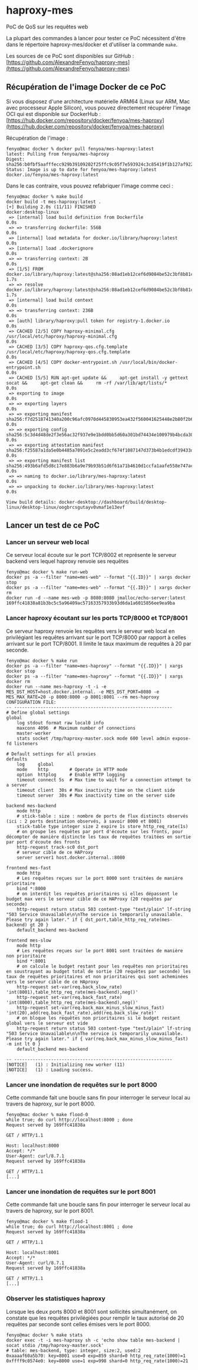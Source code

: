 
# haproxy-mes
PoC de QoS sur les requêtes web

La plupart des commandes à lancer pour tester ce PoC nécessitent d'être dans le répertoire haproxy-mes/docker et d'utiliser la commande `make`.

Les sources de ce PoC sont disponibles sur GitHub : [https://github.com/AlexandreFenyo/haproxy-mes](https://github.com/AlexandreFenyo/haproxy-mes)

## Récupération de l'image Docker de ce PoC
Si vous disposez d'une architecture matérielle ARM64 (Linux sur ARM, Mac avec processeur Apple Silicon), vous pouvez directement récupérer l'image OCI qui est disponible sur DockerHub : [https://hub.docker.com/repository/docker/fenyoa/mes-haproxy](https://hub.docker.com/repository/docker/fenyoa/mes-haproxy)

Récupération de l'image :
```
fenyo@mac docker % docker pull fenyoa/mes-haproxy:latest
latest: Pulling from fenyoa/mes-haproxy
Digest: sha256:b0fbf5aafffecc929b39109202f25ffc9c05f7e593924c3c85419f1b127af922
Status: Image is up to date for fenyoa/mes-haproxy:latest
docker.io/fenyoa/mes-haproxy:latest
```

Dans le cas contraire, vous pouvez refabriquer l'image comme ceci :
```
fenyo@mac docker % make build
docker build -t mes-haproxy:latest .
[+] Building 2.0s (11/11) FINISHED                                                                                                                                      docker:desktop-linux
 => [internal] load build definition from Dockerfile                                                                                                                                    0.0s
 => => transferring dockerfile: 556B                                                                                                                                                    0.0s
 => [internal] load metadata for docker.io/library/haproxy:latest                                                                                                                       0.0s
 => [internal] load .dockerignore                                                                                                                                                       0.0s
 => => transferring context: 2B                                                                                                                                                         0.0s
 => [1/5] FROM docker.io/library/haproxy:latest@sha256:08ad1eb12cef6d9084be52c3bf8b81c861c35d39fdd52665f1b350ed0fdb9da3                                                                 1.7s
 => => resolve docker.io/library/haproxy:latest@sha256:08ad1eb12cef6d9084be52c3bf8b81c861c35d39fdd52665f1b350ed0fdb9da3                                                                 1.7s
 => [internal] load build context                                                                                                                                                       0.0s
 => => transferring context: 236B                                                                                                                                                       0.0s
 => [auth] library/haproxy:pull token for registry-1.docker.io                                                                                                                          0.0s
 => CACHED [2/5] COPY haproxy-minimal.cfg /usr/local/etc/haproxy/haproxy-minimal.cfg                                                                                                    0.0s
 => CACHED [3/5] COPY haproxy-qos.cfg.template /usr/local/etc/haproxy/haproxy-qos.cfg.template                                                                                          0.0s
 => CACHED [4/5] COPY docker-entrypoint.sh /usr/local/bin/docker-entrypoint.sh                                                                                                          0.0s
 => CACHED [5/5] RUN apt-get update &&     apt-get install -y gettext socat &&     apt-get clean &&     rm -rf /var/lib/apt/lists/*                                                     0.0s
 => exporting to image                                                                                                                                                                  0.0s
 => => exporting layers                                                                                                                                                                 0.0s
 => => exporting manifest sha256:f7d2518741340a200c96afc0970d445830953ea432f560041625448e2b80f2b6                                                                                       0.0s
 => => exporting config sha256:5c3d4d48de2f3e56ac32f937e9e1bdd0bb5d60a301bd74434e100979b4bcda30                                                                                         0.0s
 => => exporting attestation manifest sha256:f25587a1da5e0b4485a7091e5c2eadd3cf674f1087147d373b4b1edcdf39433d                                                                           0.0s
 => => exporting manifest list sha256:493b6afd5d8c17e883b6a9e79b93b51d6f61a71b4610d1ccfa1aafe558e747ac                                                                                  0.0s
 => => naming to docker.io/library/mes-haproxy:latest                                                                                                                                   0.0s
 => => unpacking to docker.io/library/mes-haproxy:latest                                                                                                                                0.0s

View build details: docker-desktop://dashboard/build/desktop-linux/desktop-linux/oogbrcsgutayv0vmaf1e13evf
```


## Lancer un test de ce PoC
### Lancer un serveur web local
Ce serveur local écoute sur le port TCP/8002 et représente le serveur backend vers lequel haproxy renvoie ses requêtes
```
fenyo@mac docker % make run-web    
docker ps -a --filter "name=mes-web" --format "{{.ID}}" | xargs docker stop
docker ps -a --filter "name=mes-web" --format "{{.ID}}" | xargs docker rm
docker run -d --name mes-web -p 8080:8080 jmalloc/echo-server:latest
169ffc41838a81b3bc5c5a96409ac57163357933b93d6da1a6015856ee9ea9ba
```
### Lancer haproxy écoutant sur les ports TCP/8000 et TCP/8001
Ce serveur haproxy renvoie les requêtes vers le serveur web local en privilégiant les requêtes arrivant sur le port TCP/8000 par rapport à celles arrivant sur le port TCP/8001. Il limite le taux maximum de requêtes à 20 par seconde.
```
fenyo@mac docker % make run
docker ps -a --filter "name=mes-haproxy" --format "{{.ID}}" | xargs docker stop
docker ps -a --filter "name=mes-haproxy" --format "{{.ID}}" | xargs docker rm
docker run --name mes-haproxy -t -i -e MES_DST_HOST=host.docker.internal. -e MES_DST_PORT=8080 -e MES_MAX_RATE=20 -p 8000:8000 -p 8001:8001 --rm mes-haproxy
CONFIGURATION FILE:
-- ------------------------------------------------------------
# Define global settings
global
    log stdout format raw local0 info
    maxconn 4096  # Maximum number of connections
    master-worker
    stats socket /tmp/haproxy-master.sock mode 600 level admin expose-fd listeners

# Default settings for all proxies
defaults
    log     global
    mode    http        # Operate in HTTP mode
    option  httplog     # Enable HTTP logging
    timeout connect 5s  # Max time to wait for a connection attempt to a server
    timeout client  30s # Max inactivity time on the client side
    timeout server  30s # Max inactivity time on the server side

backend mes-backend
    mode http
    # stick-table : size : nombre de ports de flux distincts observés (ici : 2 ports destination observés, à savoir 8000 et 8001)
    stick-table type integer size 2 expire 1s store http_req_rate(1s)
    # on groupe les requêtes par port d'écoute sur les fronts, pour décompter de manière distincte les taux de requêtes traitées en sortie par port d'écoute des fronts
    http-request track-sc0 dst_port
    # serveur cible de ce HAProxy
    server server1 host.docker.internal.:8080 
 
frontend mes-fast
    mode http
    # Les requêtes reçues sur le port 8000 sont traitées de manière prioritaire
    bind *:8000
    # on interdit les requêtes prioritaires si elles dépassent le budget max vers le serveur cible de ce HAProxy (20 requêtes par seconde)
    http-request return status 503 content-type "text/plain" lf-string "503 Service Unavailable\n\nThe service is temporarily unavailable. Please try again later." if { dst_port,table_http_req_rate(mes-backend) gt 20 }
    default_backend mes-backend
 
frontend mes-slow
    mode http
    # Les requêtes reçues sur le port 8001 sont traitées de manière non prioritaire
    bind *:8001
    # on calcule le budget restant pour les requêtes non prioritaires en soustrayant au budget total de sortie (20 requêtes par seconde) les taux de requêtes prioritaires et non prioritaires qui sont acheminées vers le serveur cible de ce HAproxy
    http-request set-var(req.back_slow_rate) 'int(8001),table_http_req_rate(mes-backend),neg()'
    http-request set-var(req.back_fast_rate) 'int(8000),table_http_req_rate(mes-backend),neg()'
    http-request set-var(req.back_max_minus_slow_minus_fast) 'int(20),add(req.back_fast_rate),add(req.back_slow_rate)'
    # on bloque les requêtes non prioritaires si le budget restant global vers le serveur est vide
    http-request return status 503 content-type "text/plain" lf-string "503 Service Unavailable\n\nThe service is temporarily unavailable. Please try again later." if { var(req.back_max_minus_slow_minus_fast) -m int lt 0 }
    default_backend mes-backend

-- ------------------------------------------------------------
[NOTICE]   (1) : Initializing new worker (11)
[NOTICE]   (1) : Loading success.
```

### Lancer une inondation de requêtes sur le port 8000
Cette commande fait une boucle sans fin pour interroger le serveur local au travers de haproxy, sur le port 8000.

```
fenyo@mac docker % make flood-0
while true; do curl http://localhost:8000 ; done
Request served by 169ffc41838a

GET / HTTP/1.1

Host: localhost:8000
Accept: */*
User-Agent: curl/8.7.1
Request served by 169ffc41838a

GET / HTTP/1.1
[...]
```

### Lancer une inondation de requêtes sur le port 8001
Cette commande fait une boucle sans fin pour interroger le serveur local au travers de haproxy, sur le port 8001.

```
fenyo@mac docker % make flood-1
while true; do curl http://localhost:8001 ; done
Request served by 169ffc41838a

GET / HTTP/1.1

Host: localhost:8001
Accept: */*
User-Agent: curl/8.7.1
Request served by 169ffc41838a

GET / HTTP/1.1
[...]
```

### Observer les statistiques haproxy
Lorsque les deux ports 8000 et 8001 sont sollicités simultanément, on constate que les requêtes privilégiées pour remplir le taux autorisé de 20 requêtes par seconde sont celles émises vers le port 8000.

```
fenyo@mac docker % make stats
docker exec -t -i mes-haproxy sh -c 'echo show table mes-backend | socat stdio /tmp/haproxy-master.sock'
# table: mes-backend, type: integer, size:2, used:2
0xaaaaf60a5b70: key=8001 use=0 exp=859 shard=0 http_req_rate(1000)=1
0xffff9c0574e0: key=8000 use=1 exp=998 shard=0 http_req_rate(1000)=21
```


